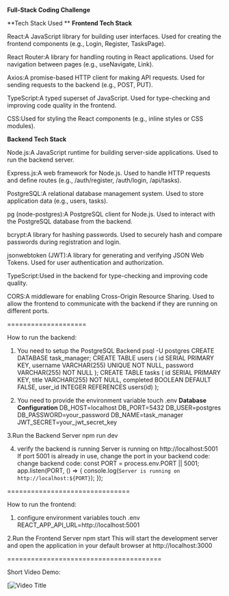 **Full-Stack Coding Challenge**

**Tech Stack Used **
**Frontend Tech Stack**

React:A JavaScript library for building user interfaces.
Used for creating the frontend components (e.g., Login, Register, TasksPage).

React Router:A library for handling routing in React applications.
Used for navigation between pages (e.g., useNavigate, Link).

Axios:A promise-based HTTP client for making API requests.
Used for sending requests to the backend (e.g., POST, PUT).

TypeScript:A typed superset of JavaScript.
Used for type-checking and improving code quality in the frontend.

CSS:Used for styling the React components (e.g., inline styles or CSS modules).

**Backend Tech Stack**

Node.js:A JavaScript runtime for building server-side applications.
Used to run the backend server.

Express.js:A web framework for Node.js.
Used to handle HTTP requests and define routes (e.g., /auth/register, /auth/login, /api/tasks).

PostgreSQL:A relational database management system.
Used to store application data (e.g., users, tasks).

pg (node-postgres):A PostgreSQL client for Node.js.
Used to interact with the PostgreSQL database from the backend.

bcrypt:A library for hashing passwords.
Used to securely hash and compare passwords during registration and login.

jsonwebtoken (JWT):A library for generating and verifying JSON Web Tokens.
Used for user authentication and authorization.

TypeScript:Used in the backend for type-checking and improving code quality.

CORS:A middleware for enabling Cross-Origin Resource Sharing.
Used to allow the frontend to communicate with the backend if they are running on different ports.

====================

How to run the backend:

1. You need to setup the PostgreSQL Backend
psql -U postgres
CREATE DATABASE task_manager;
CREATE TABLE users (
  id SERIAL PRIMARY KEY,
  username VARCHAR(255) UNIQUE NOT NULL,
  password VARCHAR(255) NOT NULL
);
CREATE TABLE tasks (
  id SERIAL PRIMARY KEY,
  title VARCHAR(255) NOT NULL,
  completed BOOLEAN DEFAULT FALSE,
  user_id INTEGER REFERENCES users(id)
);

2. You need to provide the environment variable
touch .env
**Database Configuration**
DB_HOST=localhost
DB_PORT=5432
DB_USER=postgres
DB_PASSWORD=your_password
DB_NAME=task_manager
JWT_SECRET=your_jwt_secret_key

3.Run the Backend Server
npm run dev

4. verify the backend is running
Server is running on http://localhost:5001
If port 5001 is already in use, change the port in your backend code:
change backend code:
const PORT = process.env.PORT || 5001;
app.listen(PORT, () => {
  console.log(`Server is running on http://localhost:${PORT}`);
});

===============================

How to run the frontend:

1. configure environment variables
touch .env
REACT_APP_API_URL=http://localhost:5001

2.Run the Frontend Server
npm start
This will start the development server and open the application in your default browser at http://localhost:3000

=======================================

Short Video Demo:

[![Video Title](https://drive.google.com/file/d/1YYbv64tyDgRyTV8pOKGHKU-QJScuoaB6/view?usp=drive_link)

